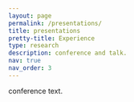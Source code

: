 ```yaml
---
layout: page
permalink: /presentations/
title: presentations
pretty-title: Experience
type: research
description: conference and talk.
nav: true
nav_order: 3
---
```


conference text.
